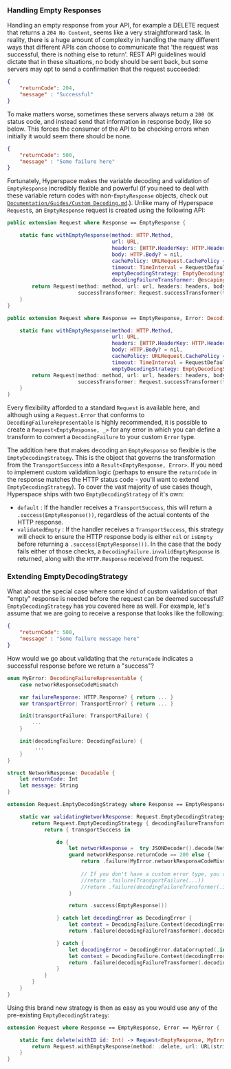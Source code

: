 ### Handling Empty Responses
Handling an empty response from your API, for example a DELETE request that returns a `204 No Content`, seems like a very straightforward task. In reality, there is a huge amount of complexity in handling the many different ways that different APIs can choose to communicate that 'the request was successful, there is nothing else to return'. REST API guidelines would dictate that in these situations, no body should be sent back, but some servers may opt to send a confirmation that the request succeeded:

```json
{
    "returnCode": 204,
    "message" : "Successful"
}
```

To make matters worse, sometimes these servers always return a `200 OK` status code, and instead send that information in response body, like so below. This forces the consumer of the API to be checking errors when initially it would seem there should be none.

```json
{
    "returnCode": 500,
    "message" : "Some failure here"
}
```

Fortunately, Hyperspace makes the variable decoding and validation of `EmptyResponse` incredibly flexible and powerful (if you need to deal with these variable return codes with non-`EmptyResponse` objects, check out [`Documentation/Guides/Custom Decoding.md`](../Guides/Custom%20Decoding.md).). Unlike many of Hyperspace `Request`s, an `EmptyResponse` request is created using the following API:

```swift
public extension Request where Response == EmptyResponse {

    static func withEmptyResponse(method: HTTP.Method,
                                  url: URL,
                                  headers: [HTTP.HeaderKey: HTTP.HeaderValue]? = nil,
                                  body: HTTP.Body? = nil,
                                  cachePolicy: URLRequest.CachePolicy = RequestDefaults.defaultCachePolicy,
                                  timeout: TimeInterval = RequestDefaults.defaultTimeout,
                                  emptyDecodingStrategy: EmptyDecodingStrategy = .default,
                                  decodingFailureTransformer: @escaping DecodingFailureTransformer) -> Request {
        return Request(method: method, url: url, headers: headers, body: body, cachePolicy: cachePolicy, timeout: timeout,
                       successTransformer: Request.successTransformer(for: emptyDecodingStrategy, decodingFailureTransformer: decodingFailureTransformer))
    }
}

public extension Request where Response == EmptyResponse, Error: DecodingFailureRepresentable {

    static func withEmptyResponse(method: HTTP.Method,
                                  url: URL,
                                  headers: [HTTP.HeaderKey: HTTP.HeaderValue]? = nil,
                                  body: HTTP.Body? = nil,
                                  cachePolicy: URLRequest.CachePolicy = RequestDefaults.defaultCachePolicy,
                                  timeout: TimeInterval = RequestDefaults.defaultTimeout,
                                  emptyDecodingStrategy: EmptyDecodingStrategy = .default) -> Request {
        return Request(method: method, url: url, headers: headers, body: body, cachePolicy: cachePolicy, timeout: timeout,
                       successTransformer: Request.successTransformer(for: emptyDecodingStrategy))
    }
}
```

Every flexibility afforded to a standard `Request` is available here, and although using a `Request.Error` that conforms to `DecodingFailureRepresentable` is highly recommended, it is possible to create a `Request<EmptyResponse, _>`  for any error in which you can define a transform to convert a `DecodingFailure` to your custom `Error` type.

The addition here that makes decoding an `EmptyResponse` so flexible is the `EmptyDecodingStrategy`. This is the object that governs the transformation from the `TransportSuccess` into a `Result<EmptyResponse, Error>`. If you need to implement custom validation logic (perhaps to ensure the `returnCode` in the response matches the HTTP status code - you'll want to extend `EmptyDecodingStrategy`). To cover the vast majority of use cases though, Hyperspace ships with two `EmptyDecodingStrategy` of it's own:

- `default` : If the handler receives a `TransportSuccess`, this will return a `.success(EmptyResponse())`, regardless of the actual contents of the HTTP response.
- `validatedEmpty` : If the handler receives a `TransportSuccess`, this strategy will check to ensure the HTTP response body is either `nil` or `isEmpty` before returning a `.success(EmptyResponse())`. In the case that the body fails either of those checks, a `DecodingFailure.invalidEmptyResponse` is returned, along with the `HTTP.Response` received from the request.

### Extending EmptyDecodingStrategy
What about the special case where some kind of custom validation of that "empty" response is needed before the request can be deemed successful? `EmptyDecodingStrategy` has you covered here as well. For example, let's assume that we are going to receive a response that looks like the following: 

```json
{
    "returnCode": 500,
    "message" : "Some failure message here"
}
```

How would we go about validating that the `returnCode` indicates a successful response before we return a "success"?

```swift
enum MyError: DecodingFailureRepresentable {
    case networkResponseCodeMismatch

    var failureResponse: HTTP.Response? { return ... }
    var transportError: TransportError? { return ... }

    init(transportFailure: TransportFailure) {
        ...
    }

    init(decodingFailure: DecodingFailure) {
         ...
    }
}

struct NetworkResponse: Decodable {
    let returnCode: Int
    let message: String
}

extension Request.EmptyDecodingStrategy where Response == EmptyResponse, Error == MyError {

    static var validatingNetworkResponse: Request.EmptyDecodingStrategy {
        return Request.EmptyDecodingStrategy { decodingFailureTransformer -> Request.Transformer in
            return { transportSuccess in

                do {
                    let networkResponse =  try JSONDecoder().decode(NetworkResponse.self, from: transportSuccess.body ?? Data())
                    guard networkResponse.returnCode == 200 else {
                        return .failure(MyError.networkResponseCodeMismatch)
                        
                        // If you don't have a custom error type, you can also return some kind of `TransportFailure` or just simply `DecodingFailure.invalidEmptyResponse` here.
                        //return .failure(TransportFailure(...))
                        //return .failure(decodingFailureTransformer(.invalidEmptyResponse(transportSuccess.response)))
                    }

                    return .success(EmptyResponse())

                } catch let decodingError as DecodingError {
                    let context = DecodingFailure.Context(decodingError: decodingError, failingType: NetworkResponse.self, response: transportSuccess.response)
                    return .failure(decodingFailureTransformer(.decodingError(context)))

                } catch {
                    let decodingError = DecodingError.dataCorrupted(.init(codingPath: [], debugDescription: error.localizedDescription))
                    let context = DecodingFailure.Context(decodingError: decodingError, failingType: NetworkResponse.self, response: transportSuccess.response)
                    return .failure(decodingFailureTransformer(.decodingError(context)))
                }
            }
        }
    }
}
```

Using this brand new strategy is then as easy as you would use any of the pre-existing `EmptyDecodingStrategy`:

```swift
extension Request where Response == EmptyResponse, Error == MyError {

    static func delete(withID id: Int) -> Request<EmptyResponse, MyError> {
        return Request.withEmptyResponse(method: .delete, url: URL(string: "https://jsonplaceholder.typicode.com/posts/\(id)")!, emptyDecodingStrategy: .validatingNetworkResponse)
    }
}
```
